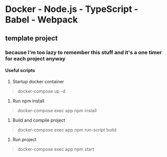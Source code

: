 # Docker - Node.js - TypeScript - Babel - Webpack
## template project
### because I'm too lazy to remember this stuff and it's a one timer for each project anyway

#### Useful scripts
1. Startup docker container
> docker-compose up -d
1. Run npm install
> docker-compose exec app npm install
1. Build and compile project
> docker-compose exec app npm run-script build
1. Run project
> docker-compose exec app npm start



